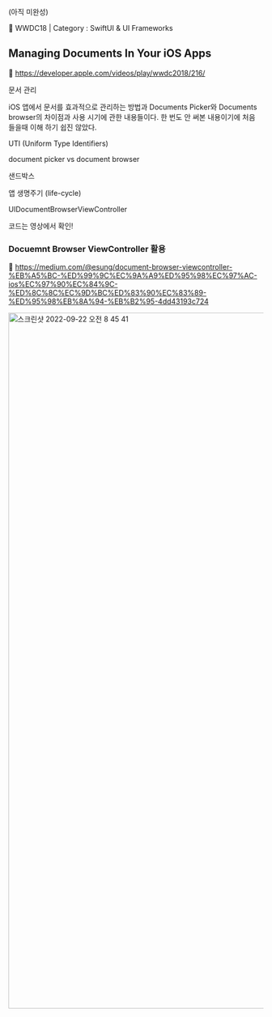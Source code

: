 (아직 미완성)

🍎 WWDC18 | Category : SwiftUI & UI Frameworks

Managing Documents In Your iOS Apps
---
🔗 https://developer.apple.com/videos/play/wwdc2018/216/

문서 관리

iOS 앱에서 문서를 효과적으로 관리하는 방법과 Documents Picker와 Documents browser의 차이점과 사용 시기에 관한 내용들이다. 한 번도 안 써본 내용이기에 처음 들을때 이해 하기 쉽진 않았다.

UTI (Uniform Type Identifiers)

document picker vs document browser

샌드박스

앱 생명주기 (life-cycle)

UIDocumentBrowserViewController

코드는 영상에서 확인!

### Docuemnt Browser ViewController 활용

🔗 https://medium.com/@esung/document-browser-viewcontroller-%EB%A5%BC-%ED%99%9C%EC%9A%A9%ED%95%98%EC%97%AC-ios%EC%97%90%EC%84%9C-%ED%8C%8C%EC%9D%BC%ED%83%90%EC%83%89-%ED%95%98%EB%8A%94-%EB%B2%95-4dd43193c724

<img width="1375" alt="스크린샷 2022-09-22 오전 8 45 41" src="https://user-images.githubusercontent.com/111875357/191629057-af953447-9c76-4c45-afbb-9e6d9141ebdb.png">

